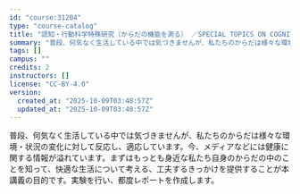 ```yaml
---
id: "course:31204"
type: "course-catalog"
title: "認知・行動科学特殊研究（からだの機能を測る） ／SPECIAL TOPICS ON COGNITIVE AND BEHAVIORAL SCIENCES : EXPERIMENTAL RESEAECH IN PHYSIOLOGY"
summary: "普段、何気なく生活している中では気づきませんが、私たちのからだは様々な環境・状況の変化に対して反応し、適応しています。今、メディアなどには健康に関する情報が溢れています。まずはもっとも身近な私たち自身のからだの中のことを知って、快適な生活に…"
tags: []
campus: ""
credits: 2
instructors: []
license: "CC-BY-4.0"
version:
  created_at: "2025-10-09T03:48:57Z"
  updated_at: "2025-10-09T03:48:57Z"
---
```

普段、何気なく生活している中では気づきませんが、私たちのからだは様々な環境・状況の変化に対して反応し、適応しています。今、メディアなどには健康に関する情報が溢れています。まずはもっとも身近な私たち自身のからだの中のことを知って、快適な生活について考える、工夫するきっかけを提供することが本講義の目的です。実験を行い、都度レポートを作成します。
